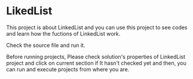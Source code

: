 # LikedList
This project is about LinkedList and you can use this project to see codes and learn how the fuctions of LinkedList work.

Check the source file and run it.

Before running projects, Please check solution's properties of LinkedList project and click on current section if It hasn't checked yet and then, you can run and execute projects from where you are.
